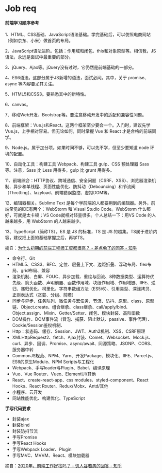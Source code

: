 # Job req



#### 前端学习顺序参考

1、HTML、CSS基础、JavaScript语法基础。学完基础后，可以仿照电商网站（例如京东、小米）做首页的布局。

2、JavaScript语法进阶。包括：作用域和闭包、this和对象原型等。相信我，JS语法，永远是面试中最重要的部分。

3、jQuery、Ajax等。jQuery没有过时，它仍然是前端基础的一部分。

4、ES6语法。这部分属于JS新增的语法，面试必问。其中，关于 promise、async 等内容要尤其关注。

5、HTML5和CSS3。要熟悉其中的新特性。

6、canvas。

7、移动Web开发、Bootstrap等。要注意移动开发中的适配和兼容性问题。

8、前端框架：Vue.js和React。这两个框架至少要会一个。入门时，建议先学Vue.js，上手相对容易。但无论如何，同时掌握 Vue 和 React 才是合格的前端同学。

9、Node.js。属于加分项，如果时间不够，可以先不学，但至少要知道 node 环境的配置。

10、自动化工具：构建工具 Webpack、构建工具 gulp、CSS 预处理器 Sass 等。注意，Sass 比 Less 用得多，gulp 比 grunt 用得多。

11、前端综合：HTTP协议、跨域通信、安全问题（CSRF、XSS）、浏览器渲染机制、异步和单线程、页面性能优化、防抖动（Debouncing）和节流阀（Throtting）、lazyload、前端错误监控、虚拟DOM等。

12、编辑器相关。Sublime Text 是每个学前端的人都要用到的编辑器。另外，前端常见的IDE有两个：WebStorm 和 Visual Studio Code。WebStorm 什么都好，可就是太卡顿；VS Code就相对轻量很多。个人总结一下：用VS Code 的人越来越多，用 WebStorm 的人越来越少。

13、TypeScript（简称TS）。ES 是 JS 的标准，TS 是 JS 的超集。TS属于进阶内容，建议把上面的基础掌握之后，再学TS。

摘自：[为什么初期的前端工程师工资都很高？ - 差点兔了的回答 - 知乎](https://www.zhihu.com/question/34999421/answer/1265536336)





- 命令行、Git
- HTML5、CSS3、BFC、定位、层叠上下文、边距折叠、浮动布局、flex布局、grid布局、兼容
- 渲染机制、白屏、FOUC、异步加载、重绘与回流、8种数据类型、运算符优先级、箭头函数、声明前置、函数作用域、块级作用域、作用域链、IIFE、递归、递归优化、柯里化、字符串数组方法（ES5/6）、引用类型、深浅拷贝、正则表达式（贪婪、分组、前瞻）
- 同步与异步、任务队列、微任务与宏任务、节流、防抖、原型、class、原型链、Object.create、组合继承、class继承、call/apply/bind、Object.assign、Mixin、Getter/Setter、闭包、模块封装、高阶函数
- DOM操作、DOM事件流（冒泡、捕获、阻止默认、passive、事件代理）、Cookie/Session鉴权机制、
- Http：状态码、缓存、Session、JWT、Auth2机制、XSS、CSRF原理
- XMLHttpRequest2、fetch、Ajax封装、Comet、Websocket、Mock.js、curl、异步、回调、Promise、async/await、同源策略、JSONP、CORS、服务器中转
- CommonJS规范、NPM、Yarn、开发Package、模块化、IIFE、Parcel.js、ES6的原生Module、NPM Scripts与工程化
- Webpack、手写loader与Plugin、Babel、编译原理
- Vue、Vue Router、Vuex、ElementUI/其他
- React、create-react-app、css modules、styled-component、React Hooks、React Router、Redux/Mobx、Antd/其他
- 小程序、云开发
- 网站性能优化、构建优化、TypeScript

**手写代码要求**

- 封装ajax
- 封装bind
- 封装防抖节流
- 手写Promise
- 手写React Hooks
- 手写Webpack Loader、Plugin
- 手写MVC、MVVM、React、模块加载器

摘自：[2020年，前端工作好找吗？ - 饥人谷若愚的回答 - 知乎](https://www.zhihu.com/question/407227582/answer/1389395178)